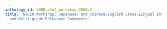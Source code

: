 ```yaml
---
anthology_id: 2000.clef_workshop-2000.3
title: 'NTCIR Workshop: Japanese- and Chinese-English Cross-Lingual Information Retrieval
  and Multi-grade Relevance Judgments'
---
```

